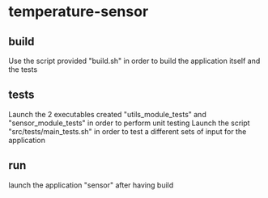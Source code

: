 # temperature-sensor

## build

Use the script provided "build.sh" in order to build the application itself and the tests

## tests

Launch the 2 executables created "utils_module_tests" and "sensor_module_tests" in order to perform unit testing
Launch the script "src/tests/main_tests.sh" in order to test a different sets of input for the application

## run

launch the application "sensor" after having build
